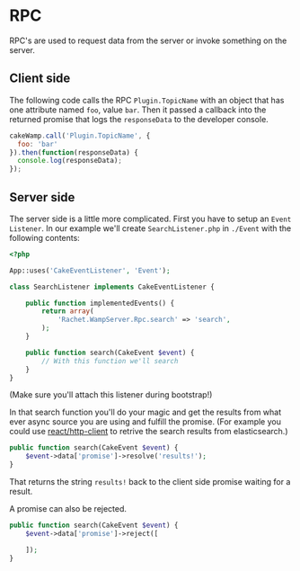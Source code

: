 RPC
===

RPC's are used to request data from the server or invoke something on the server.

## Client side ##

The following code calls the RPC `Plugin.TopicName` with an object that has one attribute named `foo`, value `bar`. Then it passed a callback into the returned promise that logs the `responseData` to the developer console.

```javascript
cakeWamp.call('Plugin.TopicName', {
  foo: 'bar'
}).then(function(responseData) {
  console.log(responseData);
});
```

## Server side ##

The server side is a little more complicated. First you have to setup an `Event Listener`. In our example we'll create `SearchListener.php` in `./Event` with the following contents:
```php
<?php

App::uses('CakeEventListener', 'Event');

class SearchListener implements CakeEventListener {

	public function implementedEvents() {
		return array(
			'Rachet.WampServer.Rpc.search' => 'search',
		);
	}

	public function search(CakeEvent $event) {
		// With this function we'll search
	}
}
```

(Make sure you'll attach this listener during bootstrap!)

In that search function you'll do your magic and get the results from what ever async source you are using and fulfill the promise. (For example you could use [react/http-client](https://github.com/reactphp/http-client) to retrive the search results from elasticsearch.)

```php
public function search(CakeEvent $event) {
    $event->data['promise']->resolve('results!');
}
```

That returns the string `results!` back to the client side promise waiting for a result.

A promise can also be rejected.

```php
public function search(CakeEvent $event) {
    $event->data['promise']->reject([

    ]);
}
```

